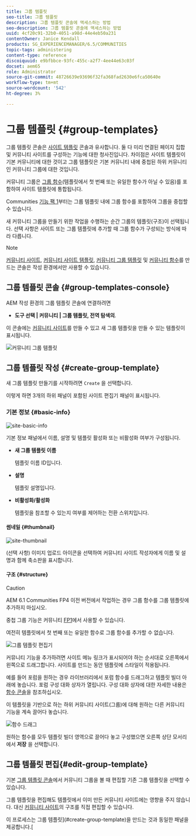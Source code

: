 ```yaml
---
title: 그룹 템플릿
seo-title: 그룹 템플릿
description: 그룹 템플릿 콘솔에 액세스하는 방법
seo-description: 그룹 템플릿 콘솔에 액세스하는 방법
uuid: 4cf20c91-32b0-4051-a98d-44e4eb50a231
contentOwner: Janice Kendall
products: SG_EXPERIENCEMANAGER/6.5/COMMUNITIES
topic-tags: administering
content-type: reference
discoiquuid: e9bfbbce-93fc-455c-a2f7-4ee44e63c03f
docset: aem65
role: Administrator
source-git-commit: 48726639e93696f32fa368fad2630e6fca50640e
workflow-type: tm+mt
source-wordcount: '542'
ht-degree: 3%

---
```



# 그룹 템플릿 {#group-templates}

그룹 템플릿 콘솔은 [사이트 템플릿](/help/communities/sites.md) 콘솔과 유사합니다. 둘 다 미리 연결된 페이지 집합 및 커뮤니티 사이트를 구성하는 기능에 대한 청사진입니다. 차이점은 사이트 템플릿이 기본 커뮤니티에 대한 것이고 그룹 템플릿은 기본 커뮤니티 내에 중첩된 하위 커뮤니티인 커뮤니티 그룹에 대한 것입니다.

커뮤니티 그룹은 [그룹 함수](/help/communities/functions.md#groups-function)(템플릿에서 첫 번째 또는 유일한 함수가 아닐 수 있음)를 포함하여 사이트 템플릿에 통합됩니다.

Communities [기능 팩 1](/help/communities/deploy-communities.md#latestfeaturepack)부터는 그룹 템플릿 내에 그룹 함수를 포함하여 그룹을 중첩할 수 있습니다.

새 커뮤니티 그룹을 만들기 위한 작업을 수행하는 순간 그룹의 템플릿(구조)이 선택됩니다. 선택 사항은 사이트 또는 그룹 템플릿에 추가할 때 그룹 함수가 구성되는 방식에 따라 다릅니다.

>[!NOTE]
>
>[커뮤니티 사이트](/help/communities/sites-console.md), [커뮤니티 사이트 템플릿](/help/communities/sites.md), [커뮤니티 그룹 템플릿](/help/communities/tools-groups.md) 및 [커뮤니티 함수](/help/communities/functions.md)를 만드는 콘솔은 작성 환경에서만 사용할 수 있습니다.

## 그룹 템플릿 콘솔 {#group-templates-console}

AEM 작성 환경의 그룹 템플릿 콘솔에 연결하려면

* **도구 선택 | 커뮤니티 | 그룹 템플릿, 전역 탐색의**.

이 콘솔에는 [커뮤니티 사이트](/help/communities/sites-console.md)를 만들 수 있고 새 그룹 템플릿을 만들 수 있는 템플릿이 표시됩니다.

![커뮤니티 그룹 템플릿](assets/groups-template.png)

## 그룹 템플릿 작성 {#create-group-template}

새 그룹 템플릿 만들기를 시작하려면 `Create` 을 선택합니다.

이렇게 하면 3개의 하위 패널이 포함된 사이트 편집기 패널이 표시됩니다.

### 기본 정보 {#basic-info}

![site-basic-info](assets/site-basic-info.png)

기본 정보 패널에서 이름, 설명 및 템플릿 활성화 또는 비활성화 여부가 구성됩니다.

* **새 그룹 템플릿 이름**

   템플릿 이름 ID입니다.

* **설명**

   템플릿 설명입니다.

* **비활성화/활성화**

   템플릿을 참조할 수 있는지 여부를 제어하는 전환 스위치입니다.

#### 썸네일 {#thumbnail}

![site-thumbnail](assets/site-thumbnail.png)

(선택 사항) 이미지 업로드 아이콘을 선택하여 커뮤니티 사이트 작성자에게 이름 및 설명과 함께 축소판을 표시합니다.

#### 구조 {#structure}

>[!CAUTION]
>
>AEM 6.1 Communities FP4 이전 버전에서 작업하는 경우 그룹 함수를 그룹 템플릿에 추가하지 마십시오.
>
>중첩 그룹 기능은 커뮤니티 [FP1](/help/communities/communities.md#latestfeaturepack)에서 사용할 수 있습니다.
>
>여전히 템플릿에서 첫 번째 또는 유일한 함수로 그룹 함수를 추가할 수 없습니다.

![그룹 템플릿 편집기](assets/template-editor.png)

커뮤니티 기능을 추가하려면 사이트 메뉴 링크가 표시되어야 하는 순서대로 오른쪽에서 왼쪽으로 드래그합니다. 사이트를 만드는 동안 템플릿에 스타일이 적용됩니다.

예를 들어 포럼을 원하는 경우 라이브러리에서 포럼 함수를 드래그하고 템플릿 빌더 아래에 놓습니다. 포럼 구성 대화 상자가 열립니다. 구성 대화 상자에 대한 자세한 내용은 [함수 콘솔](/help/communities/functions.md)을 참조하십시오.

이 템플릿을 기반으로 하는 하위 커뮤니티 사이트(그룹)에 대해 원하는 다른 커뮤니티 기능을 계속 끌어다 놓습니다.

![함수 드래그](assets/dragfunctions.png)

원하는 함수를 모두 템플릿 빌더 영역으로 끌어다 놓고 구성했으면 오른쪽 상단 모서리에서 **저장** 을 선택합니다.

## 그룹 템플릿 편집{#edit-group-template}

기본 [그룹 템플릿 콘솔](#group-templates-console)에서 커뮤니티 그룹을 볼 때 편집할 기존 그룹 템플릿을 선택할 수 있습니다.

그룹 템플릿을 편집해도 템플릿에서 이미 만든 커뮤니티 사이트에는 영향을 주지 않습니다. 대신 [커뮤니티 사이트](/help/communities/sites-console.md#modify-structure)의 구조를 직접 편집할 수 있습니다.

이 프로세스는 그룹 템플릿](#create-group-template)을 만드는 것과 동일한 패널을 제공합니다.[
